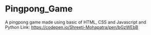 # Pingpong_Game
A pingpong game made using basic of HTML, CSS and Javascript and Python
Link: https://codepen.io/Shreeti-Mohapatra/pen/bGzWEbB
